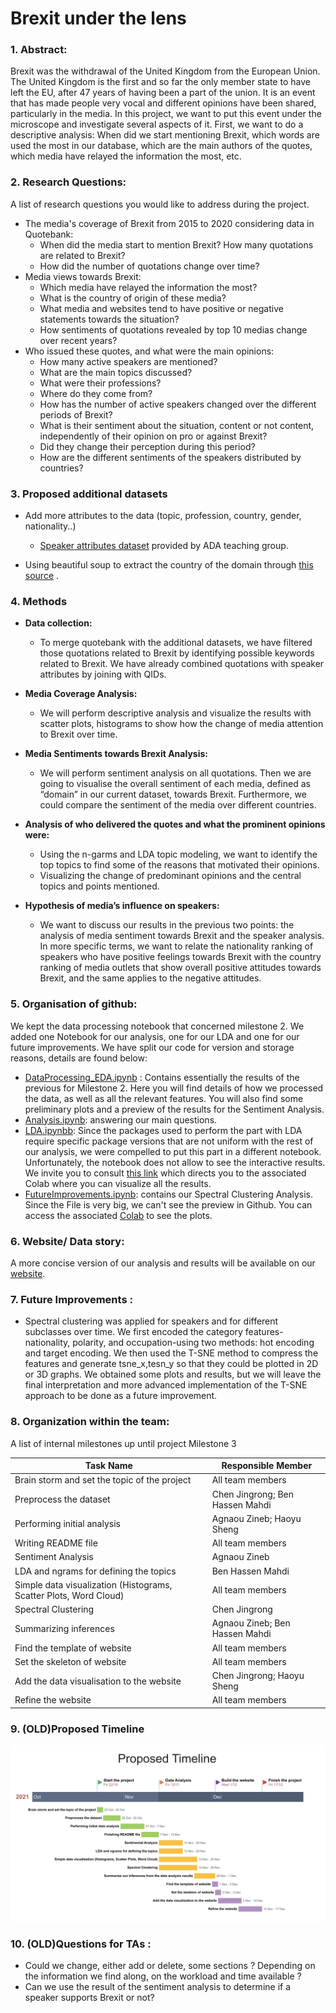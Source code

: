 # Brexit under the lens

### 1. Abstract:

Brexit was the withdrawal of the United Kingdom from the European Union. The United Kingdom is the first and so far the only member state to have left the EU, after 47 years of having been a part of the union. It is an event that has made people very vocal and different opinions have been shared, particularly in the media. In this project, we want to put this event under the microscope and investigate several aspects of it. First, we want to do a descriptive analysis: When did we start mentioning Brexit, which words are used the most in our database, which are the main authors of the quotes, which media have relayed the information the most, etc. 

### 2. Research Questions: 
A list of research questions you would like to address during the project.
- The media's coverage of Brexit from 2015 to 2020 considering data in Quotebank:
	- When did the media start to mention Brexit? How many quotations are related to Brexit? 
	- How did the number of quotations change over time?
- Media views towards Brexit:
	- Which media have relayed the information the most? 
	- What is the country of origin of these media? 
	- What media and websites tend to have positive or negative statements towards the situation? 
	- How sentiments of quotations revealed by top 10 medias change over recent years?
- Who issued these quotes, and what were the main opinions:
	- How many active speakers are mentioned? 
	- What are the main topics discussed? 
	- What were their professions? 
	- Where do they come from? 
	- How has the number of active speakers changed over the different periods of Brexit? 
	- What is their sentiment about the situation, content or not content, independently of their opinion on pro or against Brexit?  
	- Did they change their perception during this period? 
	- How are the different sentiments of the speakers distributed by countries?

### 3. Proposed additional datasets 

- Add more attributes to the data (topic, profession, country, gender, nationality..)

	- [Speaker attributes dataset](https://drive.google.com/drive/folders/1VAFHacZFh0oxSxilgNByb1nlNsqznUf0) provided by ADA teaching group. 
- Using beautiful soup to extract the country of the domain through [this source](https://icannwiki.org/Country_code_top-level_domain) .

### 4. Methods 

- **Data collection:**
	- To merge quotebank with the additional datasets, we have filtered those quotations related to Brexit by identifying possible keywords related to Brexit. We have already combined quotations with speaker attributes by joining with QIDs. 

- **Media Coverage Analysis:**
 	 - We will perform descriptive analysis and visualize the results with scatter plots, histograms to show how the change of media attention to Brexit over time.

- **Media Sentiments towards Brexit Analysis:**
	-  We will perform sentiment analysis on all quotations. Then we are going to visualise the overall sentiment of each media, defined as “domain” in our current dataset, towards Brexit. Furthermore, we could compare the sentiment of the media over different countries.
	
- **Analysis of who delivered the quotes and what the prominent opinions were:**
	-  Using the n-garms and LDA topic modeling, we want to identify the top topics to find some of the reasons that motivated their opinions. 
	-  Visualizing the change of predominant opinions and the central topics and points mentioned.
	
-  **Hypothesis of media’s influence on speakers:**
	- We want to discuss our results in the previous two points: the analysis of media sentiment towards Brexit and the speaker analysis. In more specific terms, we want to relate the nationality ranking of speakers who have positive feelings towards Brexit with the country ranking of media outlets that show overall positive attitudes towards Brexit, and the same applies to the negative attitudes.

### 5. Organisation of github:
 We kept the data processing notebook that concerned milestone 2. We added one Notebook for our analysis, one for our LDA and one for our future improvements. We have split our code for version and storage reasons, details are found below:

- [DataProcessing_EDA.ipynb](https://github.com/epfl-ada/ada-2021-project-top-spot/blob/main/DataProcessing_EDA.ipynb) : Contains essentially the results of the previous for Milestone 2.  Here you will find details of how we processed the data, as well as all the relevant features. You will also find some preliminary plots and a preview of the results for the Sentiment Analysis.
- [Analysis.ipynb](https://github.com/epfl-ada/ada-2021-project-top-spot/blob/main/Analysis.ipynb): answering our main questions. 
- [LDA.ipynbb](https://github.com/epfl-ada/ada-2021-project-top-spot/blob/main/LDA.ipynb): Since the packages used to perform the part with LDA require specific package versions that are not uniform with the rest of our analysis, we were compelled to put this part in a different notebook. Unfortunately, the notebook does not allow to see the interactive results. We invite you to consult [this link]( https://colab.research.google.com/drive/17yDMfJ9TAXIvVnlL3YPpR7tRVn-bxfjf#scrollTo=e852b175) which directs you to the associated Colab where you can visualize all the results. 
- [FutureImprovements.ipynb](https://github.com/epfl-ada/ada-2021-project-top-spot/blob/main/FutureImprovements.ipynb): contains our Spectral Clustering Analysis. Since the File is very big, we can't see the preview in Github. You can access the associated [Colab](https://colab.research.google.com/drive/1PC8Ht0AmwjlDcsgtEIF9JuQ_wKUaDEJn?usp=sharing) to see the plots. 

### 6. Website/ Data story:
A more concise version of our analysis and results will be available on our [website](https://irenesheng97.github.io/brexitquote.github.io/).  


### 7. Future Improvements :
-  Spectral clustering was applied for speakers and for different subclasses over time.  We first encoded the category features-nationality, polarity, and occupation-using two methods: hot encoding and target encoding. We then used the T-SNE method to compress the features and generate tsne_x,tesn_y so that they could be plotted in 2D or 3D graphs. We obtained some plots and results, but we will leave the final interpretation and more advanced implementation of the T-SNE approach to be done as a future improvement.

### 8. Organization within the team:
A list of internal milestones up until project Milestone 3

| Task Name                                                    | Responsible  Member                                          |
| ------------------------------------------------------------ | ------------------------------------------------------------ |
| Brain storm and set the topic of the project                 | All team members                                             |
| Preprocess the dataset                                       | Chen Jingrong; Ben Hassen Mahdi                              |
| Performing initial analysis                                  | Agnaou Zineb; Haoyu Sheng                                    |
| Writing README file                                          | All team members                                             |
| Sentiment Analysis                                           | Agnaou Zineb                                             |
| LDA and ngrams for defining the topics                       | Ben Hassen Mahdi                                              |
| Simple data visualization  (Histograms, Scatter Plots, Word Cloud) | All team members                                           |
| Spectral Clustering                                          | Chen Jingrong                                                  |
| Summarizing inferences                                       | Agnaou Zineb; Ben Hassen Mahdi                                            |
| Find the template of website                                 | All team members                                             |
| Set the skeleton of website                                  | All team members                                             |
| Add the data visualisation to the website                    | Chen Jingrong; Haoyu Sheng                                    |
| Refine the website                                           | All team members                                             |


### 9. (OLD)Proposed Timeline
![alt text](https://github.com/epfl-ada/ada-2021-project-top-spot/blob/main/img/proposed_timeline.png)

### 10. (OLD)Questions for TAs :
- Could we change, either add or delete, some sections ? Depending on the information we find along,  on the workload and time available ?
- Can we use the result of the sentiment analysis to determine if a speaker supports Brexit or not?

